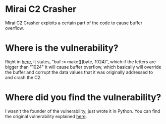 # Mirai C2 Crasher
Mirai C2 Crasher exploits a certain part of the code to cause buffer overflow.
# Where is the vulnerability?
Right in [here](https://github.com/jgamblin/Mirai-Source-Code/blob/master/mirai/cnc/admin.go), it states, "buf := make([]byte, 1024)", which if the letters are bigger than "1024" it will cause buffer overflow, which basically will override the buffer and corrupt the data values that it was originally addressed to and crash the C2.
# Where did you find the vulnerability?
I wasn't the founder of the vulnerability, just wrote it in Python.
You can find the original vulnerability explained [here](https://securityaffairs.co/wordpress/85040/malware/mirai-servers-hack.html).
